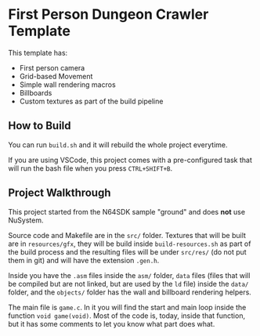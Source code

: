 # First Person Dungeon Crawler Template

This template has:
- First person camera
- Grid-based Movement
- Simple wall rendering macros
- Billboards
- Custom textures as part of the build pipeline

## How to Build

You can run `build.sh` and it will rebuild the whole project everytime.

If you are using VSCode, this project comes with a pre-configured task that will run the bash file when you press `CTRL+SHIFT+B`.

## Project Walkthrough

This project started from the N64SDK sample "ground" and does **not** use NuSystem.

Source code and Makefile are in the `src/` folder. Textures that will be built are in `resources/gfx`, they will be build inside `build-resources.sh` as part of the build process and the resulting files will be under `src/res/` (do not put them in git) and will have the extension `.gen.h`.

Inside you have the `.asm` files inside the `asm/` folder, `data` files (files that will be compiled but are not linked, but are used by the `ld` file) inside the `data/` folder, and the `objects/` folder has the wall and billboard rendering helpers.

The main file is `game.c`. In it you will find the start and main loop inside the function `void game(void)`. Most of the code is, today, inside that function, but it has some comments to let you know what part does what.
